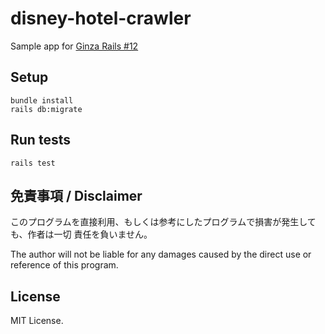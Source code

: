 # disney-hotel-crawler

Sample app for [Ginza Rails #12](https://ginza-rails.connpass.com/event/139740/)

## Setup

```
bundle install
rails db:migrate
```

## Run tests

```
rails test
```

## 免責事項 / Disclaimer

このプログラムを直接利用、もしくは参考にしたプログラムで損害が発生しても、作者は一切 責任を負いません。

The author will not be liable for any damages caused by the direct use or reference of this program.

## License

MIT License.
